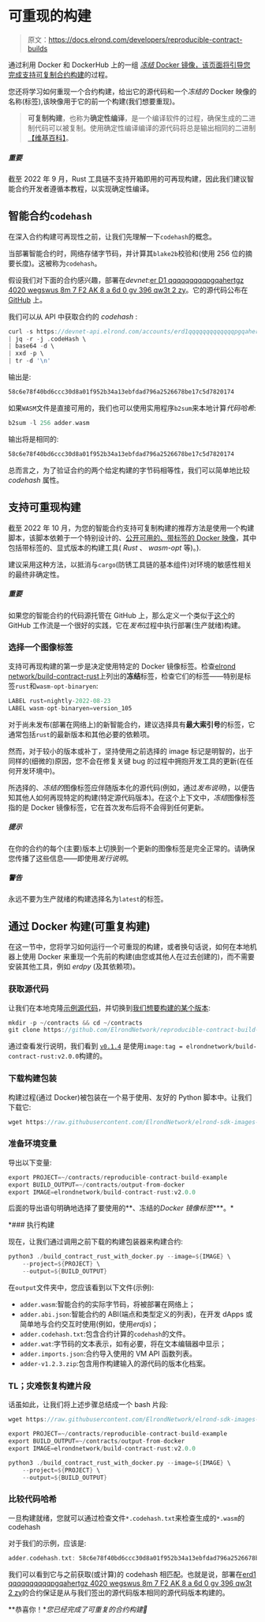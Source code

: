 # 可重现的构建

> 原文：<https://docs.elrond.com/developers/reproducible-contract-builds>

 通过利用 Docker 和 DockerHub 上的一组 [*冻结* Docker 镜像，该页面将引导您完成支持](https://hub.docker.com/r/elrondnetwork/build-contract-rust/tags)[可复制合约构建](https://en.wikipedia.org/wiki/Reproducible_builds)的过程。

您还将学习如何重现一个合约构建，给出它的源代码和一个*冻结的* Docker 映像的名称(标签),该映像用于它的前一个构建(我们想要重现)。

> **可复制构建**，也称为**确定性编译**，是一个编译软件的过程，确保生成的二进制代码可以被复制。使用确定性编译编译的源代码将总是输出相同的二进制[【维基百科】](https://en.wikipedia.org/wiki/Reproducible_builds)。

##### 重要

截至 2022 年 9 月，Rust 工具链不支持开箱即用的可再现构建，因此我们建议智能合约开发者遵循本教程，以实现确定性编译。

## 智能合约`codehash`

在深入合约构建可再现性之前，让我们先理解一下`codehash`的概念。

当部署智能合约时，网络存储字节码，并计算其`blake2b`校验和(使用 256 位的摘要长度)。这被称为`codehash`。

假设我们对下面的合约感兴趣，部署在*devnet*:[er D1 qqqqqqqqqpgqahertgz 4020 wegswus 8m 7 F2 AK 8 a 6d 0 gv 396 qw3t 2 zy](https://devnet-explorer.elrond.com/accounts/erd1qqqqqqqqqqqqqpgqahertgz4020wegswus8m7f2ak8a6d0gv396qw3t2zy)。它的源代码公布在 [GitHub](https://github.com/ElrondNetwork/reproducible-contract-build-example) 上。

我们可以从 API 中获取合约的 *codehash* :

```rust
curl -s https://devnet-api.elrond.com/accounts/erd1qqqqqqqqqqqqqpgqahertgz4020wegswus8m7f2ak8a6d0gv396qw3t2zy \
| jq -r -j .codeHash \
| base64 -d \
| xxd -p \
| tr -d '\n' 
```

输出是:

```rust
58c6e78f40bd6ccc30d8a01f952b34a13ebfdad796a2526678be17c5d7820174 
```

如果`WASM`文件是直接可用的，我们也可以使用实用程序`b2sum`来本地计算*代码哈希*:

```rust
b2sum -l 256 adder.wasm 
```

输出将是相同的:

```rust
58c6e78f40bd6ccc30d8a01f952b34a13ebfdad796a2526678be17c5d7820174 
```

总而言之，为了验证合约的两个给定构建的字节码相等性，我们可以简单地比较 *codehash* 属性。

## 支持可重现构建

截至 2022 年 10 月，为您的智能合约支持可复制构建的推荐方法是使用一个构建脚本，该脚本依赖于一个特别设计的、[公开可用的、带标签的 Docker 映像](https://hub.docker.com/r/elrondnetwork/build-contract-rust/tags)，其中包括带标签的、显式版本的构建工具( *Rust* 、 *wasm-opt* 等)。).

建议采用这种方法，以抵消与`cargo`(防锈工具链的基本组件)对环境的敏感性相关的最终非确定性。

##### 重要

如果您的智能合约的代码源托管在 GitHub 上，那么定义一个类似于[这个](https://github.com/ElrondNetwork/reproducible-contract-build-example/blob/main/.github/workflows/release-create.yml)的 GitHub 工作流是一个很好的实践，它在*发布*过程中执行部署(生产就绪)构建。

### 选择一个图像标签

支持可再现构建的第一步是决定使用特定的 Docker 镜像标签。检查[elrond network/build-contract-rust](https://hub.docker.com/r/elrondnetwork/build-contract-rust/tags)上列出的**冻结**标签，检查它们的标签——特别是标签`rust`和`wasm-opt-binaryen`:

```rust
LABEL rust=nightly-2022-08-23
LABEL wasm-opt-binaryen=version_105 
```

对于尚未发布(部署在网络上)的新智能合约，建议选择具有**最大索引号**的标签，它通常包括`rust`的最新版本和其他必要的依赖项。

然而，对于较小的版本或补丁，坚持使用之前选择的 image 标记是明智的，出于同样的(细微的)原因，您不会在修复关键 bug 的过程中拥抱开发工具的更新(在任何开发环境中)。

所选择的、*冻结的*图像标签应伴随版本化的源代码(例如，通过*发布说明*)，以便告知其他人如何再现特定的构建(特定源代码版本)。在这个上下文中，*冻结*图像标签指的是 Docker 镜像标签，它在首次发布后将不会得到任何更新。

##### 提示

在你的合约的每个(主要)版本上切换到一个更新的图像标签是完全正常的。请确保您传播了这些信息——即使用*发行说明*。

##### 警告

永远不要为生产就绪的构建选择名为`latest`的标签。

## 通过 Docker 构建(可重复构建)

在这一节中，您将学习如何运行一个可重现的构建，或者换句话说，如何在本地机器上使用 Docker 来重现一个先前的构建(由您或其他人在过去创建的)，而不需要安装其他工具，例如 *erdpy* (及其依赖项)。

### 获取源代码

让我们在本地克隆[示例源代码](https://github.com/ElrondNetwork/reproducible-contract-build-example)，并切换到[我们想要构建的某个版本](https://github.com/ElrondNetwork/reproducible-contract-build-example/releases/tag/v0.1.4):

```rust
mkdir -p ~/contracts && cd ~/contracts
git clone https://github.com/ElrondNetwork/reproducible-contract-build-example.git --branch=v0.1.4 --depth=1 
```

通过查看发行说明，我们看到 [`v0.1.4`](https://github.com/ElrondNetwork/reproducible-contract-build-example/releases/tag/v0.1.4) 是使用`image:tag = elrondnetwork/build-contract-rust:v2.0.0`构建的。

### 下载构建包装

构建过程(通过 Docker)被包装在一个易于使用、友好的 Python 脚本中。让我们下载它:

```rust
wget https://raw.githubusercontent.com/ElrondNetwork/elrond-sdk-images-build-contract-rust/main/build_with_docker.py 
```

### 准备环境变量

导出以下变量:

```rust
export PROJECT=~/contracts/reproducible-contract-build-example
export BUILD_OUTPUT=~/contracts/output-from-docker
export IMAGE=elrondnetwork/build-contract-rust:v2.0.0 
```

后面的导出语句明确地选择了要使用的**、冻结的*Docker 镜像标签****。*

 *### 执行构建

现在，让我们通过调用之前下载的构建包装器来构建合约:

```rust
python3 ./build_contract_rust_with_docker.py --image=${IMAGE} \
    --project=${PROJECT} \
    --output=${BUILD_OUTPUT} 
```

在`output`文件夹中，您应该看到以下文件(示例):

*   `adder.wasm`:智能合约的实际字节码，将被部署在网络上；
*   `adder.abi.json`:智能合约的 ABI(端点和类型定义的列表)，在开发 dApps 或简单地与合约交互时使用(例如，使用*erdjs*)；
*   `adder.codehash.txt`:包含合约计算的`codehash`的文件。
*   `adder.wat`:字节码的文本表示，如有必要，将在文本编辑器中显示；
*   `adder.imports.json`:合约导入使用的 VM API 函数列表。
*   `adder-v1.2.3.zip`:包含用作构建输入的源代码的版本化档案。

### TL；灾难恢复构建片段

话虽如此，让我们将上述步骤总结成一个 bash 片段:

```rust
wget https://raw.githubusercontent.com/ElrondNetwork/elrond-sdk-images-build-contract-rust/main/build_with_docker.py

export PROJECT=~/contracts/reproducible-contract-build-example
export BUILD_OUTPUT=~/contracts/output-from-docker
export IMAGE=elrondnetwork/build-contract-rust:v2.0.0

python3 ./build_contract_rust_with_docker.py --image=${IMAGE} \
    --project=${PROJECT} \
    --output=${BUILD_OUTPUT} 
```

### 比较代码哈希

一旦构建就绪，您就可以通过检查文件`*.codehash.txt`来检查生成的`*.wasm`的 codehash

对于我们的示例，应该是:

```rust
adder.codehash.txt: 58c6e78f40bd6ccc30d8a01f952b34a13ebfdad796a2526678be17c5d7820174 
```

我们可以看到它与之前获取(或计算)的 codehash 相匹配。也就是说，部署在[erd1 qqqqqqqqqqpgqahertgz 4020 wegswus 8m 7 F2 AK 8 a 6d 0 gv 396 qw3t 2 zy](https://devnet-explorer.elrond.com/accounts/erd1qqqqqqqqqqqqqpgqahertgz4020wegswus8m7f2ak8a6d0gv396qw3t2zy)的合约保证是从与我们签出的源代码版本相同的源代码版本构建的。

**恭喜你！**您已经完成了可重复的合约构建🎉*
